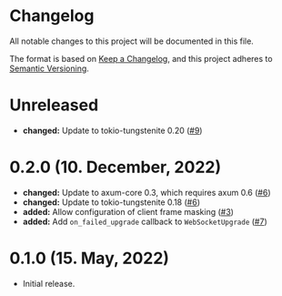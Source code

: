 # Changelog

All notable changes to this project will be documented in this file.

The format is based on [Keep a Changelog](https://keepachangelog.com/en/1.0.0/),
and this project adheres to [Semantic Versioning](https://semver.org/spec/v2.0.0.html).

# Unreleased

- **changed:** Update to tokio-tungstenite 0.20 ([#9])

[#9]: https://github.com/davidpdrsn/axum-tungstenite/pull/9

# 0.2.0 (10. December, 2022)

- **changed:** Update to axum-core 0.3, which requires axum 0.6 ([#6])
- **changed:** Update to tokio-tungstenite 0.18 ([#6])
- **added:** Allow configuration of client frame masking ([#3])
- **added:** Add `on_failed_upgrade` callback to `WebSocketUpgrade` ([#7])

[#3]: https://github.com/davidpdrsn/axum-tungstenite/pull/3
[#6]: https://github.com/davidpdrsn/axum-tungstenite/pull/6
[#7]: https://github.com/davidpdrsn/axum-tungstenite/pull/7

# 0.1.0 (15. May, 2022)

- Initial release.
